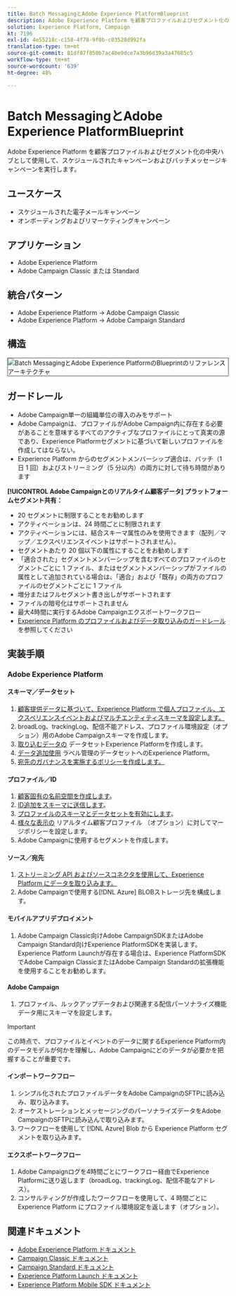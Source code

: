 ```yaml
---
title: Batch MessagingとAdobe Experience PlatformBlueprint
description: Adobe Experience Platform を顧客プロファイルおよびセグメント化の中央ハブとして使用して、スケジュールされたキャンペーンおよびバッチメッセージキャンペーンを実行します。
solution: Experience Platform, Campaign
kt: 7196
exl-id: 4e55218c-c158-4f78-9f0b-c03528d992fa
translation-type: tm+mt
source-git-commit: 81df87f850b7ac4be9dce7a3b96d39a3a47685c5
workflow-type: tm+mt
source-wordcount: '639'
ht-degree: 48%

---
```


# Batch MessagingとAdobe Experience PlatformBlueprint

Adobe Experience Platform を顧客プロファイルおよびセグメント化の中央ハブとして使用して、スケジュールされたキャンペーンおよびバッチメッセージキャンペーンを実行します。

## ユースケース

* スケジュールされた電子メールキャンペーン
* オンボーディングおよびリマーケティングキャンペーン

## アプリケーション

* Adobe Experience Platform
* Adobe Campaign Classic または Standard

## 統合パターン

* Adobe Experience Platform → Adobe Campaign Classic
* Adobe Experience Platform → Adobe Campaign Standard

## 構造

<img src="assets/aepbatch.svg" alt="Batch MessagingとAdobe Experience PlatformのBlueprintのリファレンスアーキテクチャ" style="border:1px solid #4a4a4a" />

## ガードレール

* Adobe Campaign単一の組織単位の導入のみをサポート
* Adobe Campaignは、プロファイルがAdobe Campaign内に存在する必要があることを意味するすべてのアクティブなプロファイルにとって真実の源であり、Experience Platformセグメントに基づいて新しいプロファイルを作成してはならない。
* Experience Platform からのセグメントメンバーシップ適合は、バッチ（1 日 1 回）およびストリーミング（5 分以内）の両方に対して待ち時間があります

**[!UICONTROL Adobe Campaignとのリアルタイム顧客データ] プラットフォームセグメント共有：**

* 20 セグメントに制限することをお勧めします
* アクティベーションは、24 時間ごとに制限されます
* アクティベーションには、結合スキーマ属性のみを使用できます（配列／マップ／エクスペリエンスイベントはサポートされません）。
* セグメントあたり 20 個以下の属性にすることをお勧めします
* 「適合された」セグメントメンバーシップを含むすべてのプロファイルのセグメントごとに 1 ファイル、またはセグメントメンバーシップがファイルの属性として追加されている場合は、「適合」および「既存」の両方のプロファイルのセグメントごとに 1 ファイル
* 増分またはフルセグメント書き出しがサポートされます
* ファイルの暗号化はサポートされません
* 最大4時間に実行するAdobe Campaignエクスポートワークフロー
* [Experience Platform のプロファイルおよびデータ取り込みのガードレール](https://experienceleague.adobe.com/docs/experience-platform/profile/guardrails.html?lang=ja)を参照してください

## 実装手順

### Adobe Experience Platform

#### スキーマ／データセット

1. [顧客提供データに基づいて、Experience Platform で個人プロファイル、エクスペリエンスイベントおよびマルチエンティティスキーマを設定します。](https://experienceleague.adobe.com/docs/platform-learn/tutorials/schemas/create-a-schema.html)
1. broadLog、trackingLog、配信不能アドレス、プロファイル環境設定（オプション）用のAdobe Campaignスキーマを作成します。
1. [取り込むデータの](https://experienceleague.adobe.com/docs/platform-learn/tutorials/data-ingestion/create-datasets-and-ingest-data.html) データセットExperience Platformを作成します。
1. [データ追加使用](https://experienceleague.adobe.com/docs/platform-learn/tutorials/data-governance/classify-data-using-governance-labels.html) ラベル管理のデータセットへのExperience Platform。
1. [宛先のガバナンスを実施するポリシーを作成します。](https://experienceleague.adobe.com/docs/platform-learn/tutorials/data-governance/create-data-usage-policies.html)

#### プロファイル／ID

1. [顧客固有の名前空間を作成します](https://experienceleague.adobe.com/docs/platform-learn/tutorials/identities/label-ingest-and-verify-identity-data.html)。
1. [ID追加をスキーマに送信します](https://experienceleague.adobe.com/docs/platform-learn/tutorials/identities/label-ingest-and-verify-identity-data.html)。
1. [プロファイルのスキーマとデータセットを有効にします](https://experienceleague.adobe.com/docs/platform-learn/tutorials/profiles/bring-data-into-the-real-time-customer-profile.html)。
1. [様々な表示の](https://experienceleague.adobe.com/docs/platform-learn/tutorials/profiles/create-merge-policies.html) リアルタイム顧客プロファイル  （オプション）に対してマージポリシーを設定します。
1. Adobe Campaignに使用するセグメントを作成します。

#### ソース／宛先

1. [ストリーミング API およびソースコネクタを使用して、Experience Platform にデータを取り込みます。](https://experienceleague.adobe.com/?recommended=ExperiencePlatform-D-1-2020.1.dataingestion)
1. Adobe Campaignで使用する[!DNL Azure] BLOBストレージ先を構成します。

#### モバイルアプリデプロイメント

1. Adobe Campaign Classic向けAdobe CampaignSDKまたはAdobe Campaign Standard向けExperience PlatformSDKを実装します。 Experience Platform Launchが存在する場合は、Experience PlatformSDKでAdobe Campaign ClassicまたはAdobe Campaign Standardの拡張機能を使用することをお勧めします。

#### Adobe Campaign

1. プロファイル、ルックアップデータおよび関連する配信パーソナライズ機能データ用にスキーマを設定します。

>[!IMPORTANT]
>
>この時点で、プロファイルとイベントのデータに関するExperience Platform内のデータモデルが何かを理解し、Adobe Campaignにどのデータが必要かを把握することが重要です。

#### インポートワークフロー

1. シンプル化されたプロファイルデータをAdobe CampaignのSFTPに読み込み、取り込みます。
1. オーケストレーションとメッセージングのパーソナライズデータをAdobe CampaignのSFTPに読み込んで取り込みます。
1. ワークフローを使用して [!DNL Azure] Blob から Experience Platform セグメントを取り込みます。

#### エクスポートワークフロー

1. Adobe Campaignログを4時間ごとにワークフロー経由でExperience Platformに送り返します（broadLog、trackingLog、配信不能なアドレス）。
1. コンサルティングが作成したワークフローを使用して、4 時間ごとに Experience Platform にプロファイル環境設定を返します（オプション）。


## 関連ドキュメント

* [Adobe Experience Platform ドキュメント](https://experienceleague.adobe.com/docs/experience-platform.html?lang=ja)
* [Campaign Classic ドキュメント](https://experienceleague.adobe.com/docs/campaign-classic.html?lang=ja)
* [Campaign Standard ドキュメント](https://experienceleague.adobe.com/docs/campaign-standard.html?lang=ja)
* [Experience Platform Launch ドキュメント](https://experienceleague.adobe.com/docs/launch.html?lang=ja)
* [Experience Platform Mobile SDK ドキュメント](https://experienceleague.adobe.com/docs/mobile.html?lang=ja)
